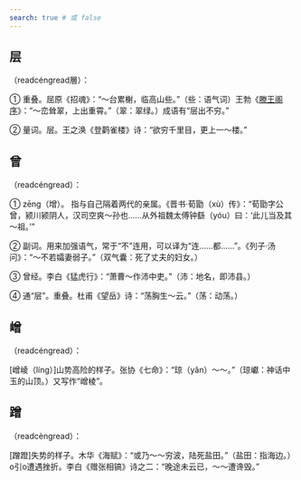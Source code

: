 ```yaml
---
search: true # 或 false
---
```


## 层

（readcéngread層）：

➀ 重叠。屈原《招魂》：“～台累榭，临高山些。”（些：语气词）王勃《[滕王阁序](../../example/王勃/滕王阁序)》：“～峦耸翠，上出重霄。”（翠：翠绿。）成语有“层出不穷。”

➁ 量词。层。王之涣《登鹳雀楼》诗：“欲穷千里目，更上一～楼。”

## 曾

（readcéngread）：

➀ zēng（增）。 指与自己隔着两代的亲属。《晋书·荀勖（xù）传》：“荀勖字公曾，颍川颍阴人，汉司空爽～孙也……从外祖魏太傅钟繇（yóu）曰：‘此儿当及其～祖。’”

➁ 副词。用来加强语气，常于“不”连用，可以译为“连……都……”。《列子·汤问》：“～不若孀妻弱子。”（双气囊：死了丈夫的妇女。）

➂ 曾经。李白《猛虎行》：“萧曹～作沛中吏。”（沛：地名，即沛县。）

➃ 通“层”。重叠。杜甫《望岳》诗：“荡胸生～云。”（荡：动荡。）

## 嶒

（readcéngread）：

[嶒崚（líng）]山势高险的样子。张协《七命》：“琼（yǎn）～～。”（琼巘：神话中玉的山顶。）又写作“嶒棱”。

## 蹭

（readcèngread）：

[蹭蹬]失势的样子。木华《海赋》：“或乃～～穷波，陆死盐田。”（盐田：指海边。）o引o遭遇挫折。李白《赠张相镐》诗之二：“晚途未云已，～～遭谗毁。”
